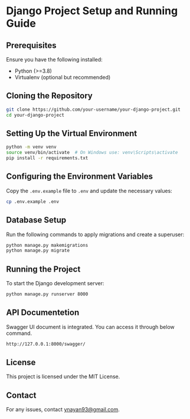 # Django Project Setup and Running Guide

## Prerequisites
Ensure you have the following installed:
- Python (>=3.8)
- Virtualenv (optional but recommended)

## Cloning the Repository
```sh
git clone https://github.com/your-username/your-django-project.git
cd your-django-project
```

## Setting Up the Virtual Environment
```sh
python -m venv venv
source venv/bin/activate  # On Windows use: venv\Scripts\activate
pip install -r requirements.txt
```

## Configuring the Environment Variables
Copy the `.env.example` file to `.env` and update the necessary values:
```sh
cp .env.example .env
```

## Database Setup
Run the following commands to apply migrations and create a superuser:
```sh
python manage.py makemigrations
python manage.py migrate
```

## Running the Project
To start the Django development server:
```sh
python manage.py runserver 8000
```
## API Documentetion
Swagger UI document is integrated. You can access it through below command.
```sh
http://127.0.0.1:8000/swagger/
```

## License
This project is licensed under the MIT License.

## Contact
For any issues, contact [ynayan93@gmail.com](mailto:ynayan93@gmail.com).

